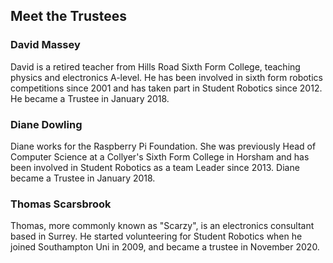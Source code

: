 ## Meet the Trustees

### David Massey

David is a retired teacher from Hills Road Sixth Form College, teaching physics and electronics A-level. He has been involved in sixth form robotics competitions since 2001 and has taken part in Student Robotics since 2012. He became a Trustee in January 2018.

### Diane Dowling

Diane works for the Raspberry Pi Foundation. She was previously Head of Computer Science at a Collyer's Sixth Form College in Horsham and has been involved in Student Robotics as a team Leader since 2013. Diane became a Trustee in January 2018.

### Thomas Scarsbrook

Thomas, more commonly known as "Scarzy", is an electronics consultant based in Surrey. He started volunteering for Student Robotics when he joined Southampton Uni in 2009, and became a trustee in November 2020.
